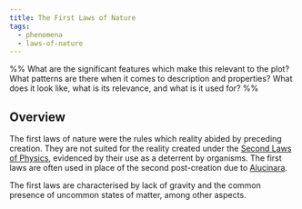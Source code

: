 ```yaml
---
title: The First Laws of Nature
tags:
  - phenomena
  - laws-of-nature
---
```

%%
What are the significant features which make this relevant to the plot?
What patterns are there when it comes to description and properties?
What does it look like, what is its relevance, and what is it used for?
%%

## Overview
The first laws of nature were the rules which reality abided by preceding creation. They are not suited for the reality created under the [Second Laws of Physics](phenomena/natural-laws/second-laws.md), evidenced by their use as a deterrent by organisms. The first laws are often used in place of the second post-creation due to [Alucinara](phenomena/alucinara.md).

The first laws are characterised by lack of gravity and the common presence of uncommon states of matter, among other aspects.